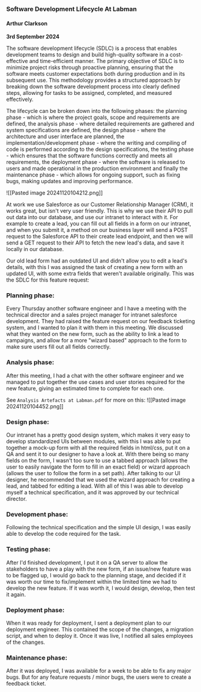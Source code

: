 ### Software Development Lifecycle At Labman

#### Arthur Clarkson
**3rd September 2024**

The software development lifecycle (SDLC) is a process that enables development teams to design and build high-quality software in a cost-effective and time-efficient manner. The primary objective of SDLC is to minimize project risks through proactive planning, ensuring that the software meets customer expectations both during production and in its subsequent use. This methodology provides a structured approach by breaking down the software development process into clearly defined steps, allowing for tasks to be assigned, completed, and measured effectively.

The lifecycle can be broken down into the following phases: the planning phase - which is where the project goals, scope and requirements are defined, the analysis phase - where detailed requirements are gathered and system specifications are defined, the design phase - where the architecture and user interface are planned, the implementation/development phase - where the writing and compiling of code is performed according to the design specifications, the testing phase - which ensures that the software functions correctly and meets all requirements, the deployment phase - where the software is released to users and made  operational in the production environment and finally the maintenance phase - which allows for ongoing support, such as fixing bugs, making updates and improving performance.

![[Pasted image 20241120104212.png]]

At work we use Salesforce as our Customer Relationship Manager (CRM), it works great, but isn't very user friendly. This is why we use their API to pull out data into our database, and use our intranet to interact with it. For example to create a lead, you can fill out all fields in a form on our intranet, and when you submit it, a method on our business layer will send a POST request to the Salesforce API to their create lead endpoint, and then we will send a GET request to their API to fetch the new lead's data, and save it locally in our database.

Our old lead form had an outdated UI and didn't allow you to edit a lead's details, with this I was assigned the task of creating a new form with an updated UI, with some extra fields that weren't available originally. This was the SDLC for this feature request:

### Planning phase:
Every Thursday another software engineer and I have a meeting with the technical director and a sales project manager for intranet salesforce development. They had raised the feature request on our feedback ticketing system, and I wanted to plan it with them in this meeting. We discussed what they wanted on the new form, such as the ability to link a lead to campaigns, and allow for a more "wizard based" approach to the form to make sure users fill out all fields correctly.

### Analysis phase:
After this meeting, I had a chat with the other software engineer and we managed to put together the use cases and user stories required for the new feature, giving an estimated time to complete for each one.

See `Analysis Artefacts at Labman.pdf` for more on this:
![[Pasted image 20241120104452.png]]
### Design phase:
Our intranet has a pretty good design system, which makes it very easy to develop standardized UIs between modules, with this I was able to put together a mock-up form with all the required fields in html/css, put it on a QA and sent it to our designer to have a look at. With there being so many fields on the form, I wasn't too sure to use a tabbed approach (allows the user to easily navigate the form to fill in an exact field) or wizard approach (allows the user to follow the form in a set path). After talking to our UI designer, he recommended that we used  the wizard approach for creating a lead, and tabbed for editing a lead. With all of this I was able to develop myself a technical specification, and it was approved by our technical director.

### Development phase:
Following the technical specification and the simple UI design, I was easily able to develop the code required for the task.

### Testing phase:
After I'd finished development, I put it on a QA server to allow the stakeholders to have a play with the new form, if an issue/new feature was to be flagged up, I would go back to the planning stage, and decided if it was worth our time to fix/implement within the limited time we had to develop the new feature. If it was worth it, I would design, develop, then test it again.

### Deployment phase:
When it was ready for deployment, I sent a deployment plan to our deployment engineer. This contained the scope of the changes, a migration script, and when to deploy it. Once it was live, I notified all sales employees of the changes.

### Maintenance phase:
After it was deployed, I was available for a week to be able to fix any major bugs. But for any feature requests / minor bugs, the users were to create a feedback ticket.